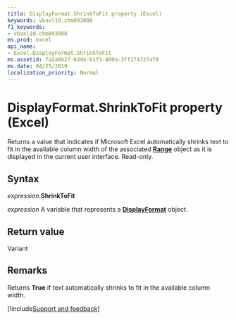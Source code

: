 ```yaml
---
title: DisplayFormat.ShrinkToFit property (Excel)
keywords: vbaxl10.chm893088
f1_keywords:
- vbaxl10.chm893088
ms.prod: excel
api_name:
- Excel.DisplayFormat.ShrinkToFit
ms.assetid: 7a2a6b27-64de-b1f3-800a-3ff1f4727af8
ms.date: 04/25/2019
localization_priority: Normal
---
```



# DisplayFormat.ShrinkToFit property (Excel)

Returns a value that indicates if Microsoft Excel automatically shrinks text to fit in the available column width of the associated **[Range](Excel.Range(object).md)** object as it is displayed in the current user interface. Read-only.


## Syntax

_expression_.**ShrinkToFit**

_expression_ A variable that represents a **[DisplayFormat](Excel.DisplayFormat.md)** object.


## Return value

Variant


## Remarks

Returns **True** if text automatically shrinks to fit in the available column width.




[!include[Support and feedback](~/includes/feedback-boilerplate.md)]